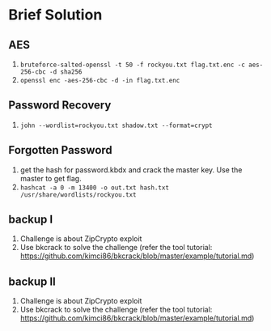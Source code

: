 # Brief Solution

## AES
1. `bruteforce-salted-openssl -t 50 -f rockyou.txt flag.txt.enc -c aes-256-cbc -d sha256`
2. `openssl enc -aes-256-cbc -d -in flag.txt.enc`

## Password Recovery
1. `john --wordlist=rockyou.txt shadow.txt --format=crypt` 

## Forgotten Password
1. get the hash for password.kbdx and crack the master key. Use the master to get flag.
2. `hashcat -a 0 -m 13400 -o out.txt hash.txt /usr/share/wordlists/rockyou.txt`

## backup I
1. Challenge is about ZipCrypto exploit
2. Use bkcrack to solve the challenge (refer the tool tutorial: https://github.com/kimci86/bkcrack/blob/master/example/tutorial.md)

## backup II
1. Challenge is about ZipCrypto exploit
2. Use bkcrack to solve the challenge (refer the tool tutorial: https://github.com/kimci86/bkcrack/blob/master/example/tutorial.md)
